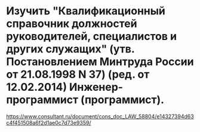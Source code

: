 # Изучить "Квалификационный справочник должностей руководителей, специалистов и других служащих" (утв. Постановлением Минтруда России от 21.08.1998 N 37) (ред. от 12.02.2014) Инженер-программист (программист).

https://www.consultant.ru/document/cons_doc_LAW_58804/e14327394d63c4f451508a6f2d1ae0c7d73e9359/
